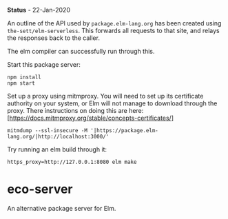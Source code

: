 **Status** - 22-Jan-2020

An outline of the API used by `package.elm-lang.org` has been created using `the-sett/elm-serverless`. This forwards all requests to that site, and relays the responses back to the caller.

The elm compiler can successfully run through this.

Start this package server:

```
npm install
npm start
```

Set up a proxy using mitmproxy. You will need to set up its certificate authority on your system, or Elm will not manage to download through the proxy. There instructions on doing this are here: [https://docs.mitmproxy.org/stable/concepts-certificates/]

```
mitmdump --ssl-insecure -M '|https://package.elm-lang.org/|http://localhost:3000/'
```

Try running an elm build through it:

```
https_proxy=http://127.0.0.1:8080 elm make
```

# eco-server

An alternative package server for Elm.

